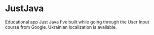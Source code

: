 # JustJava
Educational app Just Java I've built while going through the User Input course from Google. Ukrainian localization is available.
